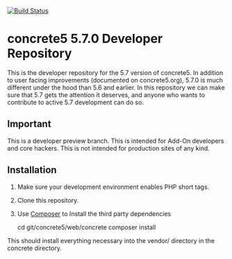 [![Build Status](https://travis-ci.org/concrete5/concrete5-5.7.0.png?branch=master)](https://travis-ci.org/concrete5/concrete5-5.7.0)

# concrete5 5.7.0 Developer Repository

This is the developer repository for the 5.7 version of concrete5. In addition to user facing improvements (documented on concrete5.org), 5.7.0 is much different under the hood than 5.6 and earlier. In this repository we can make sure that 5.7 gets the attention it deserves, and anyone who wants to contribute to active 5.7 development can do so.

## Important

This is a developer preview branch. This is intended for Add-On developers and core hackers. This is not intended for production sites of any kind.

## Installation

1. Make sure your development environment enables PHP short tags.
2. Clone this repository.
2. Use [Composer](https://getcomposer.org/) to Install the third party dependencies

    cd git/concrete5/web/concrete
    composer install

This should install everything necessary into the vendor/ directory in the concrete directory.